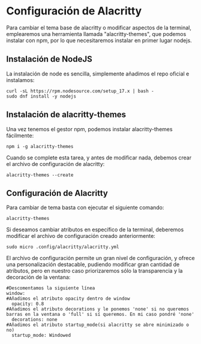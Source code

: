 # Configuración de Alacritty
Para cambiar el tema base de alacritty o modificar aspectos de la terminal, emplearemos una herramienta llamada "alacritty-themes", que podemos instalar con npm, por lo que necesitaremos instalar en primer lugar nodejs.
## Instalación de NodeJS
La instalación de node es sencilla, simplemente añadimos el repo oficial e instalamos:
```
curl -sL https://rpm.nodesource.com/setup_17.x | bash -
sudo dnf install -y nodejs
```
## Instalación de alacritty-themes
Una vez tenemos el gestor npm, podemos instalar alacritty-themes fácilmente:
```
npm i -g alacritty-themes
```
Cuando se complete esta tarea, y antes de modificar nada, debemos crear el archivo de configuración de alacritty:
```
alacritty-themes --create
```
## Configuración de Alacritty
Para cambiar de tema basta con ejecutar el siguiente comando:
```
alacritty-themes
```
Si deseamos cambiar atributos en específico de la terminal, deberemos modificar el archivo de configuración creado anteriormente:
```
sudo micro .config/alacritty/alacritty.yml
```
El archivo de configuración permite un gran nivel de configuración, y ofrece una personalización destacable, pudiendo modificar gran cantidad de atributos, pero en nuestro caso priorizaremos sólo la transparencia y la decoración de la ventana:
```
#Descomentamos la siguiente línea
window:
#Añadimos el atributo opacity dentro de window
  opacity: 0.8
#Añadimos el atributo decorations y le ponemos 'none' si no queremos barras en la ventana o 'full' si sí queremos. En mi caso pondré 'none'
  decorations: none 
#Añadimos el atributo startup_mode(si alacritty se abre minimizado o no)
  startup_mode: Windowed
```
